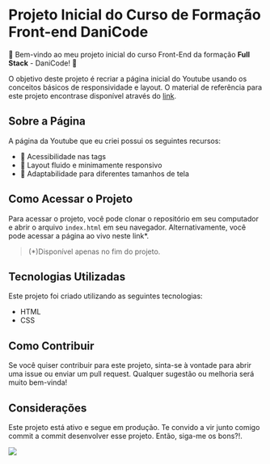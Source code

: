 

# Projeto Inicial do Curso de Formação Front-end DaniCode

🚀 Bem-vindo ao meu projeto inicial do curso Front-End da formação **Full Stack** - DaniCode! 🚀

O objetivo deste projeto é recriar a página inicial do Youtube usando os conceitos básicos de responsividade e layout. O material de referência para este projeto encontrase disponível através do [link](https://www.youtube.com).

## Sobre a Página

A página da Youtube que eu criei possui os seguintes recursos:

-   🌟 Acessibilidade nas tags
-   🌟 Layout fluido e minimamente responsivo
-   🌟 Adaptabilidade para diferentes tamanhos de tela

## Como Acessar o Projeto

Para acessar o projeto, você pode clonar o repositório em seu computador e abrir o arquivo `index.html` em seu navegador. Alternativamente, você pode acessar a página ao vivo neste link*.
>(*)Disponível apenas no fim do projeto.

## Tecnologias Utilizadas

Este projeto foi criado utilizando as seguintes tecnologias:

-   HTML
-   CSS

## Como Contribuir

Se você quiser contribuir para este projeto, sinta-se à vontade para abrir uma issue ou enviar um pull request. Qualquer sugestão ou melhoria será muito bem-vinda! 

## Considerações

Este projeto está ativo e segue em produção. Te convido a vir junto comigo commit a commit desenvolver esse projeto. Então, siga-me os bons?!.

![](https://media.tenor.com/OwBscrP23yEAAAAC/abell46s-chapulin.gif)
